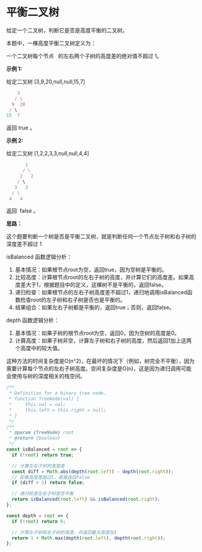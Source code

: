 # 平衡二叉树

给定一个二叉树，判断它是否是高度平衡的二叉树。

本题中，一棵高度平衡二叉树定义为：

一个二叉树每个节点   的左右两个子树的高度差的绝对值不超过 1。

**示例 1:**

给定二叉树 [3,9,20,null,null,15,7]

```js
    3
   / \
  9  20
 / \
15  7
```

返回 true 。

**示例 2:**

给定二叉树 [1,2,2,3,3,null,null,4,4]

```js
       1
      / \
     2   2
    / \
   3   3
  / \
 4   4
```

返回  false 。

**思路：**

这个题要判断一个树是否是平衡二叉树，就是判断任何一个节点左子树和右子树的深度差不超过 1

isBalanced 函数逻辑分析：
1. 基本情况：如果根节点root为空，返回true，因为空树是平衡的。
2. 比较高度：计算根节点root的左右子树的高度，并计算它们的高度差。如果高度差大于1，根据题目中的定义，这棵树不是平衡的，返回false。
3. 递归检查：如果根节点的左右子树高度差不超过1，递归地调用isBalanced函数检查root的左子树和右子树是否也是平衡的。
4. 结果组合：如果左右子树都是平衡的，返回true；否则，返回false。

depth 函数逻辑分析：
1. 基本情况：如果子树的根节点root为空，返回0，因为空树的高度是0。
2. 计算高度：如果子树非空，计算左子树和右子树的高度，然后返回1加上这两个高度中的较大值。

这种方法的时间复杂度是O(n^2)，在最坏的情况下（例如，树完全不平衡），因为需要计算每个节点的左右子树高度。空间复杂度是O(n)，这是因为递归调用可能会使用与树的深度相关的栈空间。

```js
/**
 * Definition for a binary tree node.
 * function TreeNode(val) {
 *     this.val = val;
 *     this.left = this.right = null;
 * }
 */
/**
 * @param {TreeNode} root
 * @return {boolean}
 */
const isBalanced = root => {
  if (!root) return true;

  // 计算左右子树的高度差
  const diff = Math.abs(depth(root.left) - depth(root.right));
  // 如果高度差超过1，直接返回false
  if (diff > 1) return false;

  // 递归检查左右子树是否平衡
  return isBalanced(root.left) && isBalanced(root.right);
};

const depth = root => {
  if (!root) return 0;

  // 计算左子树和右子树的高度，并返回最大高度加1
  return 1 + Math.max(depth(root.left), depth(root.right));
};
```
